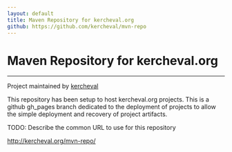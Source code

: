 ```yaml
---
layout: default
title: Maven Repository for kercheval.org
github: https://github.com/kercheval/mvn-repo
---
```


# Maven Repository for kercheval.org

***

<span class="credits left">Project maintained by <a href="https://github.com/kercheval">kercheval</a></span>

This repository has been setup to host kercheval.org projects.  This
is a github gh_pages branch dedicated to the deployment of projects to
allow the simple deployment and recovery of project artifacts.

TODO: Describe the common URL to use for this repository

http://kercheval.org/mvn-repo/